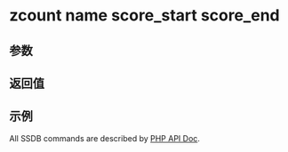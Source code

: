 # zcount name score_start score_end

## 参数

## 返回值

## 示例

All SSDB commands are described by [PHP API Doc](http://ssdb.io/docs/php/).
